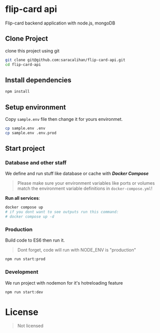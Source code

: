 # flip-card api

Flip-card backend application with node.js, mongoDB

## Clone Project

clone this project using git

```bash
git clone git@github.com:saracalihan/flip-card-api.git
cd flip-card-api
```

## Install dependencies

```bash
npm install
```

## Setup environment

Copy `sample.env` file then change it for yours environmet.

```bash
cp sample.env .env
cp sample.env .env.prod
```

## Start project

### Database and other staff

We define and run stuff like database or cache with **_Docker Compose_**

> Please make sure your environment variables like ports or volumes match the environment variable definitions in `docker-compose.yml`!

**Run all services**:

```bash
docker compose up
# if you dont want to see outputs run this command:
# docker compose up -d
```

### Production

Build code to ES6 then run it.

> Dont forget, code will run with NODE_ENV is "production"

```bash
npm run start:prod
```

### Development

We run project with nodemon for it's hotreloading feature

```bash
npm run start:dev
```

# License

> Not licensed
